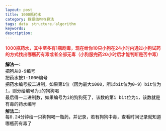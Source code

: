 ```yaml
---
layout: post
title: 1000瓶药水
category: 数据结构与算法
tags: data　structure／algorithm
keywords: 
description: 
---
```


**<span
style="color:#e53333;">1000瓶药水，其中至多有1瓶剧毒，现在给你10只小狗在24小时内通过小狗试药的方式找出哪瓶药有毒或者全部无毒（小狗服完药20小时后才能判断是否中毒）</span>**

<span class="Apple-style-span"
style="widows:2;text-transform:none;text-indent:0px;display:inline !important;font:14px/21px verdana, 'courier new';white-space:normal;orphans:2;float:none;letter-spacing:normal;color:#000000;word-spacing:0px;-webkit-text-size-adjust:auto;-webkit-text-stroke-width:0px;">**解法一:**\
 把狗从0-9编号</span>\
 <span class="Apple-style-span"
style="widows:2;text-transform:none;text-indent:0px;display:inline !important;font:14px/21px verdana, 'courier new';white-space:normal;orphans:2;float:none;letter-spacing:normal;color:#000000;word-spacing:0px;-webkit-text-size-adjust:auto;-webkit-text-stroke-width:0px;">把药水按1-1000编号</span>\
 <span class="Apple-style-span"
style="widows:2;text-transform:none;text-indent:0px;display:inline !important;font:14px/21px verdana, 'courier new';white-space:normal;orphans:2;float:none;letter-spacing:normal;color:#000000;word-spacing:0px;-webkit-text-size-adjust:auto;-webkit-text-stroke-width:0px;">把药水编号按二进制，如果第i位（因为最大1000，所以bit位为0-9）bit位为1，则分给编号为i的狗狗喝</span>\
 <span class="Apple-style-span"
style="widows:2;text-transform:none;text-indent:0px;display:inline !important;font:14px/21px verdana, 'courier new';white-space:normal;orphans:2;float:none;letter-spacing:normal;color:#000000;word-spacing:0px;-webkit-text-size-adjust:auto;-webkit-text-stroke-width:0px;">最后得一二进制数，如果编号为i的狗狗死了，该数的第i
bit位为1，该数就是有毒的药水编号</span>\
 **解法二:**\
 <span class="Apple-style-span"
style="widows:2;text-transform:none;text-indent:0px;display:inline !important;font:14px/21px verdana, 'courier new';white-space:normal;orphans:2;float:none;letter-spacing:normal;color:#000000;word-spacing:0px;-webkit-text-size-adjust:auto;-webkit-text-stroke-width:0px;">每0.24分钟给一只狗狗喝一瓶药，并记录，若有狗狗中毒，查看时间记录就知道哪瓶药有毒了</span>










